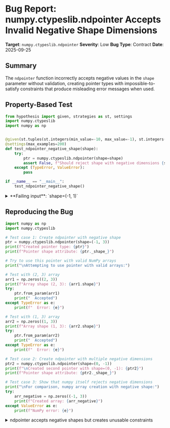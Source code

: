 # Bug Report: numpy.ctypeslib.ndpointer Accepts Invalid Negative Shape Dimensions

**Target**: `numpy.ctypeslib.ndpointer`
**Severity**: Low
**Bug Type**: Contract
**Date**: 2025-09-25

## Summary

The `ndpointer` function incorrectly accepts negative values in the `shape` parameter without validation, creating pointer types with impossible-to-satisfy constraints that produce misleading error messages when used.

## Property-Based Test

```python
from hypothesis import given, strategies as st, settings
import numpy.ctypeslib
import numpy as np


@given(st.tuples(st.integers(min_value=-10, max_value=-1), st.integers(min_value=1, max_value=10)))
@settings(max_examples=200)
def test_ndpointer_negative_shape(shape):
    try:
        ptr = numpy.ctypeslib.ndpointer(shape=shape)
        assert False, f"Should reject shape with negative dimensions {shape}"
    except (TypeError, ValueError):
        pass

if __name__ == "__main__":
    test_ndpointer_negative_shape()
```

<details>

<summary>
**Failing input**: `shape=(-1, 1)`
</summary>
```
Traceback (most recent call last):
  File "/home/npc/pbt/agentic-pbt/worker_/31/hypo.py", line 16, in <module>
    test_ndpointer_negative_shape()
    ~~~~~~~~~~~~~~~~~~~~~~~~~~~~~^^
  File "/home/npc/pbt/agentic-pbt/worker_/31/hypo.py", line 7, in test_ndpointer_negative_shape
    @settings(max_examples=200)
                   ^^^
  File "/home/npc/miniconda/lib/python3.13/site-packages/hypothesis/core.py", line 2124, in wrapped_test
    raise the_error_hypothesis_found
  File "/home/npc/pbt/agentic-pbt/worker_/31/hypo.py", line 11, in test_ndpointer_negative_shape
    assert False, f"Should reject shape with negative dimensions {shape}"
           ^^^^^
AssertionError: Should reject shape with negative dimensions (-1, 1)
Falsifying example: test_ndpointer_negative_shape(
    shape=(-1, 1),  # or any other generated value
)
```
</details>

## Reproducing the Bug

```python
import numpy as np
import numpy.ctypeslib

# Test case 1: Create ndpointer with negative shape
ptr = numpy.ctypeslib.ndpointer(shape=(-1, 3))
print(f"Created pointer type: {ptr}")
print(f"Pointer shape attribute: {ptr._shape_}")

# Try to use this pointer with valid NumPy arrays
print("\nAttempting to use pointer with valid arrays:")

# Test with (2, 3) array
arr1 = np.zeros((2, 3))
print(f"Array shape (2, 3): {arr1.shape}")
try:
    ptr.from_param(arr1)
    print("  Accepted")
except TypeError as e:
    print(f"  Error: {e}")

# Test with (1, 3) array
arr2 = np.zeros((1, 3))
print(f"Array shape (1, 3): {arr2.shape}")
try:
    ptr.from_param(arr2)
    print("  Accepted")
except TypeError as e:
    print(f"  Error: {e}")

# Test case 2: Create ndpointer with multiple negative dimensions
ptr2 = numpy.ctypeslib.ndpointer(shape=(0, -1))
print(f"\nCreated second pointer with shape=(0, -1): {ptr2}")
print(f"Pointer shape attribute: {ptr2._shape_}")

# Test case 3: Show that numpy itself rejects negative dimensions
print("\nFor comparison, numpy array creation with negative shape:")
try:
    arr_negative = np.zeros((-1, 3))
    print(f"Created array: {arr_negative}")
except ValueError as e:
    print(f"NumPy error: {e}")
```

<details>

<summary>
ndpointer accepts negative shapes but creates unusable constraints
</summary>
```
Created pointer type: <class 'numpy.ctypeslib._ctypeslib.ndpointer_any_-1x3'>
Pointer shape attribute: (-1, 3)

Attempting to use pointer with valid arrays:
Array shape (2, 3): (2, 3)
  Error: array must have shape (-1, 3)
Array shape (1, 3): (1, 3)
  Error: array must have shape (-1, 3)

Created second pointer with shape=(0, -1): <class 'numpy.ctypeslib._ctypeslib.ndpointer_any_0x-1'>
Pointer shape attribute: (0, -1)

For comparison, numpy array creation with negative shape:
NumPy error: negative dimensions are not allowed
```
</details>

## Why This Is A Bug

This violates expected behavior in several critical ways:

1. **Inconsistent with NumPy's core behavior**: NumPy itself explicitly rejects negative dimensions when creating arrays, raising `ValueError: negative dimensions are not allowed`. The `ndpointer` function, which is designed to validate NumPy arrays, should follow the same validation rules.

2. **Creates impossible-to-satisfy constraints**: Since NumPy arrays cannot have negative dimensions, an ndpointer with shape `(-1, 3)` can never successfully validate any real NumPy array. This makes the created pointer type completely unusable.

3. **Produces misleading error messages**: When attempting to use the pointer, the error message states "array must have shape (-1, 3)", which is nonsensical and confusing. Users may waste time trying to create an array with this impossible shape.

4. **Violates fail-fast principle**: The invalid input should be rejected at creation time (when `ndpointer` is called), not later when the pointer is used. Early validation would provide clearer error messages and prevent the creation of unusable objects.

5. **Documentation expectation**: While the documentation states that the shape parameter should be a "tuple of ints", it's reasonable to expect these to be non-negative integers, as that's the only valid domain for array shapes in NumPy.

## Relevant Context

- The ndpointer function is located in `/numpy/ctypeslib/_ctypeslib.py` starting at line 239
- The shape parameter processing occurs at lines 314-319, where the shape is converted to a tuple but not validated
- Similar validation is missing for the `ndim` parameter, which also accepts negative values
- Note that zero dimensions ARE valid (e.g., `shape=(0, 5)` correctly matches `np.zeros((0, 5))`)
- The special value `-1` in NumPy's `reshape` function has a specific meaning (infer dimension), but this doesn't apply to ndpointer shapes
- Source code location: `/home/npc/pbt/agentic-pbt/envs/numpy_env/lib/python3.13/site-packages/numpy/ctypeslib/_ctypeslib.py:314-319`

## Proposed Fix

```diff
--- a/numpy/ctypeslib/_ctypeslib.py
+++ b/numpy/ctypeslib/_ctypeslib.py
@@ -313,6 +313,9 @@ def ndpointer(dtype=None, ndim=None, shape=None, flags=None):
     # normalize shape to tuple | None
     if shape is not None:
         try:
             shape = tuple(shape)
+            if any(s < 0 for s in shape):
+                raise ValueError(f"shape dimensions must be non-negative, got {shape}")
         except TypeError:
             # single integer -> 1-tuple
             shape = (shape,)
+            if shape[0] < 0:
+                raise ValueError(f"shape dimensions must be non-negative, got {shape}")
```